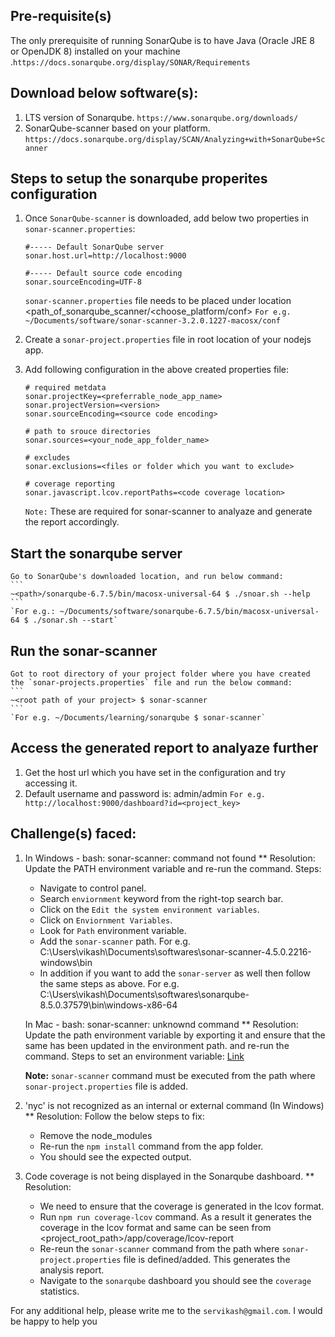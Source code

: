 ## Pre-requisite(s)

The only prerequisite of running SonarQube is to have Java (Oracle JRE 8 or OpenJDK 8) installed on your machine .`https://docs.sonarqube.org/display/SONAR/Requirements`


## Download below software(s):
1. LTS version of Sonarqube. 
   `https://www.sonarqube.org/downloads/`
2. SonarQube-scanner based on your platform. 
   `https://docs.sonarqube.org/display/SCAN/Analyzing+with+SonarQube+Scanner`

## Steps to setup the sonarqube properites configuration
1. Once `SonarQube-scanner` is downloaded, add below two properties in `sonar-scanner.properties`:
    ```
    #----- Default SonarQube server
    sonar.host.url=http://localhost:9000
    
    #----- Default source code encoding
    sonar.sourceEncoding=UTF-8
    ```
    `sonar-scanner.properties` file needs to be placed under location <path_of_sonarqube_scanner/<choose_platform/conf>
    `For e.g. ~/Documents/software/sonar-scanner-3.2.0.1227-macosx/conf`

2. Create a `sonar-project.properties` file in root location of your nodejs app.
3. Add following configuration in the above created properties file:
    ```
    # required metdata
    sonar.projectKey=<preferrable_node_app_name>
    sonar.projectVersion=<version>
    sonar.sourceEncoding=<source code encoding>

    # path to srouce directories
    sonar.sources=<your_node_app_folder_name>

    # excludes
    sonar.exclusions=<files or folder which you want to exclude>

    # coverage reporting
    sonar.javascript.lcov.reportPaths=<code coverage location>
    ```
    `Note:` These are required for sonar-scanner to analyaze and generate the report accordingly.

## Start the sonarqube server
    Go to SonarQube's downloaded location, and run below command:
    ```
    ~<path>/sonarqube-6.7.5/bin/macosx-universal-64 $ ./snoar.sh --help
    ```
    `For e.g.: ~/Documents/software/sonarqube-6.7.5/bin/macosx-universal-64 $ ./sonar.sh --start`

## Run the sonar-scanner
    Got to root directory of your project folder where you have created the `sonar-projects.properties` file and run the below command:
    ```
    ~<root path of your project> $ sonar-scanner
    ```
    `For e.g. ~/Documents/learning/sonarqube $ sonar-scanner`

## Access the generated report to analyaze further
1. Get the host url which you have set in the configuration and try accessing it.
2. Default username and password is: admin/admin
    `For e.g. http://localhost:9000/dashboard?id=<project_key>`

## Challenge(s) faced:
1. In Windows - bash: sonar-scanner: command not found
    ** Resolution: Update the PATH environment variable and re-run the command.
    Steps:
    - Navigate to control panel.
    - Search `enviornment` keyword from the right-top search bar.
    - Click on the `Edit the system environment variables`.
    - Click on `Enviornment Variables`.
    - Look for `Path` environment variable.
    - Add the `sonar-scanner` path. For e.g. C:\Users\vikash\Documents\softwares\sonar-scanner-4.5.0.2216-windows\bin
    - In addition if you want to add the `sonar-server` as well then follow the same steps as above. For e.g. C:\Users\vikash\Documents\softwares\sonarqube-8.5.0.37579\bin\windows-x86-64

    In Mac - bash: sonar-scanner: unknownd command
    ** Resolution: Update the path environment variable by exporting it and ensure that the same has been updated in the environment path. and re-run the command.
    Steps to set an environment variable: [Link](https://apple.stackexchange.com/questions/106778/how-do-i-set-environment-variables-on-os-x)

    **Note:** `sonar-scanner` command must be executed from the path where `sonar-project.properties` file is added.

2. 'nyc' is not recognized as an internal or external command (In Windows)
   ** Resolution: Follow the below steps to fix:
   - Remove the node_modules
   - Re-run the `npm install` command from the app folder.
   - You should see the expected output.

3. Code coverage is not being displayed in the Sonarqube dashboard.
   ** Resolution:
    - We need to ensure that the coverage is generated in the lcov format.
    - Run `npm run coverage-lcov` command. As a result it generates the coverage in the lcov format and same can be seen from <project_root_path>/app/coverage/lcov-report
    - Re-reun the `sonar-scanner` command from the path where `sonar-project.properties` file is defined/added. This generates the analysis report.
    - Navigate to the `sonarqube` dashboard you should see the `coverage` statistics.

For any additional help, please write me to the `servikash@gmail.com`. I would be happy to help you